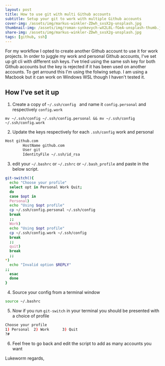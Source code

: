 ```yaml
---
layout: post
title: How to use git with multi Github accounts
subtitle: Setup your git to work with multiple Github accounts
cover-img: /assets/img/markus-winkler-ZDwh_sxsX2g-unsplash.jpg
thumbnail-img: /assets/img/roman-synkevych-wX2L8L-fGeA-unsplash-thumb.jpeg
share-img: /assets/img/markus-winkler-ZDwh_sxsX2g-unsplash.jpg
tags: [github, ssh]
---
```


For my workflow I opted to create another Github account to use it for work projects. In order to juggle my work and personal Github accounts, I've set up git cli with different ssh keys. I've tried using the same ssh key for both Github accounts but the key is rejected if it has been used on another accounts. To get arround this I'm using the folwing setup. I am using a Macbook but it can work on Windows WSL though I haven't tested it.

## How I've set it up

01. Create a copy of `~/.ssh/config ` and name it `config.personal` and respectively `config.work`

`mv ~/.ssh/config ~/.ssh/config.personal && mv ~/.ssh/config ~/.ssh/config.work`

02. Update the keys respectively for each `.ssh/config` work and personal

```sh
Host github.com
        HostName github.com
        User git
        IdentityFile ~/.ssh/id_rsa
```

03. edit your `~/.bashrc` or `~/.zshrc` or `~/.bash_profile` and paste in the below script.


```bash
git-switch(){
  echo "Choose your profile"
  select opt in Personal Work Quit;
  do
  case $opt in
  Personal)
  echo "Using $opt profile"
  cp ~/.ssh/config.personal ~/.ssh/config 
  break
  ;;
  Work)
  echo "Using $opt profile"
  cp ~/.ssh/config.work ~/.ssh/config
  break
  ;;
  quit)
  break
  ;;
*) 
  echo "Invalid option $REPLY"
;;
  esac
  done
}
```

04. Source your config from a terminal window

```bash
source ~/.bashrc
```

05. Now if you run `git-switch` in your terminal you should be presented with a choice of profile

```bash
Choose your profile
1) Personal  2) Work      3) Quit      
?# 
```
6. Feel free to go back and edit the script to add as many accounts you want


Lukeworm regards,
